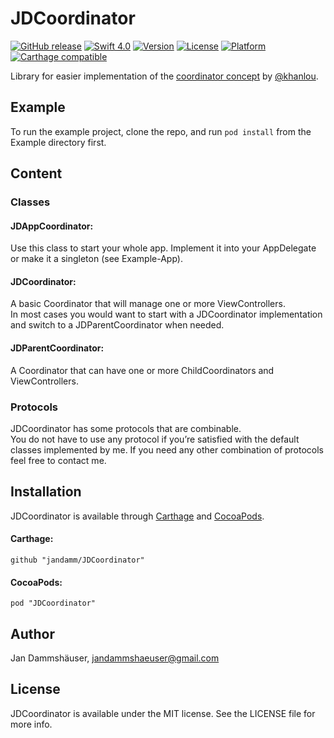# JDCoordinator

[![GitHub release](https://img.shields.io/github/release/jandamm/JDCoordinator.svg)](https://github.com/jandamm/JDCoordinator/releases)
[![Swift 4.0](https://img.shields.io/badge/swift-4.0-red.svg?style=flat)](https://developer.apple.com/swift)
[![Version](https://img.shields.io/cocoapods/v/JDCoordinator.svg?style=flat)](http://cocoapods.org/pods/JDCoordinator)
[![License](https://img.shields.io/cocoapods/l/JDCoordinator.svg?style=flat)](http://cocoapods.org/pods/JDCoordinator)
[![Platform](https://img.shields.io/cocoapods/p/JDCoordinator.svg?style=flat)](http://cocoapods.org/pods/JDCoordinator)
[![Carthage compatible](https://img.shields.io/badge/Carthage-compatible-4BC51D.svg?style=flat)](https://github.com/Carthage/Carthage)

Library for easier implementation of the [coordinator concept](http://khanlou.com/2015/10/coordinators-redux/) by [@khanlou](https://twitter.com/khanlou).

## Example

To run the example project, clone the repo, and run `pod install` from the Example directory first.

## Content

### Classes
#### JDAppCoordinator:
Use this class to start your whole app. Implement it into your AppDelegate or make it a singleton (see Example-App).

#### JDCoordinator:
A basic Coordinator that will manage one or more ViewControllers.    
In most cases you would want to start with a JDCoordinator implementation and switch to a JDParentCoordinator when needed.

#### JDParentCoordinator:
A Coordinator that can have one or more ChildCoordinators and ViewControllers.

### Protocols
JDCoordinator has some protocols that are combinable.   
You do not have to use any protocol if you’re satisfied with the default classes implemented by me. If you need any other combination of protocols feel free to contact me.

## Installation

JDCoordinator is available through [Carthage](https://github.com/Carthage/Carthage) and [CocoaPods](https://cocoapods.org). 

#### Carthage:

```
github "jandamm/JDCoordinator"
```

#### CocoaPods:

```
pod "JDCoordinator"
```

## Author

Jan Dammshäuser, [jandammshaeuser@gmail.com](mailto:jandammshaeuser@gmail.com)

## License

JDCoordinator is available under the MIT license. See the LICENSE file for more info.
